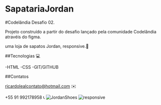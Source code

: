 ﻿# SapatariaJordan
#Codelândia Desafio 02.

Projeto construído a partir do desafio lançado pela comunidade Codelândia atravéis do figma.

uma loja de sapatos Jordan, responsive.👟

##Tecnologias 💻

-HTML
-CSS
-GIT/GITHUB


##Contatos 

ricardolealcontato@hotmail.com ✉️

+55 91 992178958 📞
![JordanShoes](https://user-images.githubusercontent.com/113394623/193901296-2557b372-a891-472d-8fd9-73426ac17a21.PNG)
![responsive](https://user-images.githubusercontent.com/113394623/193901311-c2f6262e-a186-4b2d-8e97-bb0cc7ee8c90.PNG)
